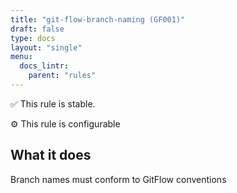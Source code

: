 ```yaml
---
title: "git-flow-branch-naming (GF001)"
draft: false
type: docs
layout: "single"
menu:
  docs_lintr:
    parent: "rules"
---
```


✅  This rule is stable.

⚙️ This rule is configurable

## What it does

Branch names must conform to GitFlow conventions
